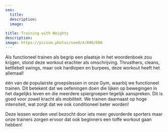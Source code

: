 ```yaml
---
seo:
  title: 
  description: 
  image:
    
title: Training with Weights
description: 
image: https://picsum.photos/seed/4/800/600
---
```

Als functioneel trainen als begrip een plaatsje in het woordenboek zou krijgen, stond deze workout erachter als omschrijving. Thrusthers, cleans, kettlebell swings, maar ook hardlopen en burpees, deze workout heeft het allemaal! 

één van de populairste groepslessen in onze Gym, waarbij we functioneel trainen. Dit betekent dat we oefeningen doen die lijken op bewegingen in het dagelijks leven en die meerdere spiergroepen tegelijk aanspreken. Dit is goed voor zowel kracht als mobiliteit. We trainen daarnaast op hoge intensiteit, wat zorgt dat we ook conditioneel beter worden! 

Deze lessen worden veel bezocht door iets meer gevorderde sporters maar onze trainers zorgen ervoor dat ook beginners een toffe workout gaan hebben! 
